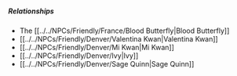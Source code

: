 ##### Relationships
- The [[../../NPCs/Friendly/France/Blood Butterfly|Blood Butterfly]]
- [[../../NPCs/Friendly/Denver/Valentina Kwan|Valentina Kwan]]
- [[../../NPCs/Friendly/Denver/Mi Kwan|Mi Kwan]]
- [[../../NPCs/Friendly/Denver/Ivy|Ivy]]
- [[../../NPCs/Friendly/Denver/Sage Quinn|Sage Quinn]]
